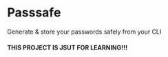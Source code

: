 # Passsafe
Generate &amp; store your passwords safely from your CLI

#### THIS PROJECT IS JSUT FOR LEARNING!!!
